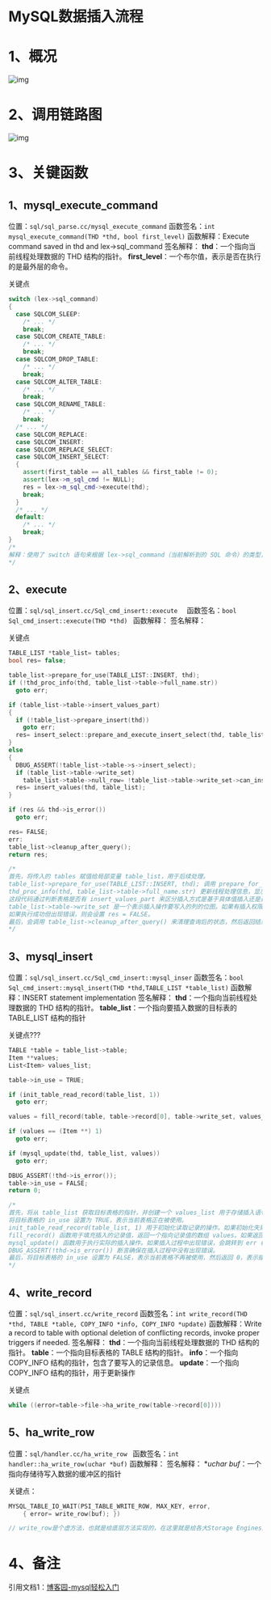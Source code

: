 # MySQL数据插入流程

# 1、概况

![img](./assets/214741-20200602082219657-1021694047.png)

# 2、调用链路图

![img](./assets/214741-20200602082220362-1443514241.png)

# 3、关键函数

## 1、mysql_execute_command

位置：`sql/sql_parse.cc/mysql_execute_command`
函数签名：`int mysql_execute_command(THD *thd, bool first_level)`
函数解释：Execute command saved in thd and lex->sql_command
签名解释：
  **thd**：一个指向当前线程处理数据的 THD 结构的指针。
  **first_level**：一个布尔值，表示是否在执行的是最外层的命令。



 关键点

```c++
switch (lex->sql_command)
{
  case SQLCOM_SLEEP:
    /* ... */
    break;
  case SQLCOM_CREATE_TABLE:
    /* ... */
    break;
  case SQLCOM_DROP_TABLE:
    /* ... */
    break;
  case SQLCOM_ALTER_TABLE:
    /* ... */
    break;
  case SQLCOM_RENAME_TABLE:
    /* ... */
    break;
  /* ... */
  case SQLCOM_REPLACE:
  case SQLCOM_INSERT:
  case SQLCOM_REPLACE_SELECT:
  case SQLCOM_INSERT_SELECT:
  {
    assert(first_table == all_tables && first_table != 0);
    assert(lex->m_sql_cmd != NULL);
    res = lex->m_sql_cmd->execute(thd);
    break;
  }
  /* ... */
  default:
    /* ... */
    break;
}
/*
解释：使用了 switch 语句来根据 lex->sql_command（当前解析到的 SQL 命令）的类型，分派到不同的 case 块关键点：
*/
```

## 2、execute



位置：`sql/sql_insert.cc/Sql_cmd_insert::execute  `
函数签名：`bool Sql_cmd_insert::execute(THD *thd) `
函数解释： 
签名解释：



关键点

```c++
TABLE_LIST *table_list= tables;
bool res= false;

table_list->prepare_for_use(TABLE_LIST::INSERT, thd);
if (!thd_proc_info(thd, table_list->table->full_name.str))
  goto err;

if (table_list->table->insert_values_part)
{
  if (!table_list->prepare_insert(thd))
    goto err;
  res= insert_select::prepare_and_execute_insert_select(thd, table_list);
}
else
{
  DBUG_ASSERT(!table_list->table->s->insert_select);
  if (table_list->table->write_set)
    table_list->table->null_row= !table_list->table->write_set->can_insert();
  res= insert_values(thd, table_list);
}

if (res && thd->is_error())
  goto err;

res= FALSE;
err:
table_list->cleanup_after_query();
return res;

/*
首先，将传入的 tables 赋值给局部变量 table_list，用于后续处理。
table_list->prepare_for_use(TABLE_LIST::INSERT, thd); 调用 prepare_for_use() 方法来准备表格列表，将操作类型设置为 INSERT。
thd_proc_info(thd, table_list->table->full_name.str) 更新线程处理信息，显示正在处理的表格名。
这段代码通过判断表格是否有 insert_values_part 来区分插入方式是基于具体值插入还是通过子查询插入。如果是基于子查询插入，会调用 insert_select::prepare_and_execute_insert_select() 来处理，否则会调用 insert_values()。
table_list->table->write_set 是一个表示插入操作要写入的列的位图。如果有插入权限的列，将 null_row 设置为 false，表示可以插入。
如果执行成功但出现错误，则会设置 res = FALSE。
最后，会调用 table_list->cleanup_after_query() 来清理查询后的状态，然后返回结果。
*/
```



## 3、mysql_insert

位置：`sql/sql_insert.cc/Sql_cmd_insert::mysql_inser`
函数签名：`bool Sql_cmd_insert::mysql_insert(THD *thd,TABLE_LIST *table_list)` 
函数解释：INSERT statement implementation 
签名解释：
​	**thd**：一个指向当前线程处理数据的 THD 结构的指针。
​	**table_list**：一个指向要插入数据的目标表的 TABLE_LIST 结构的指针



关键点???

```c++
TABLE *table = table_list->table;
Item **values;
List<Item> values_list;

table->in_use = TRUE;

if (init_table_read_record(table_list, 1))
  goto err;

values = fill_record(table, table->record[0], table->write_set, values_list);

if (values == (Item **) 1)
  goto err;

if (mysql_update(thd, table_list, values))
  goto err;

DBUG_ASSERT(!thd->is_error());
table->in_use = FALSE;
return 0;

/*
首先，将从 table_list 获取目标表格的指针，并创建一个 values_list 用于存储插入语句中的值。
将目标表格的 in_use 设置为 TRUE，表示当前表格正在被使用。
init_table_read_record(table_list, 1) 用于初始化读取记录的操作。如果初始化失败，会跳转到 err 标签进行错误处理。
fill_record() 函数用于填充插入的记录值，返回一个指向记录值的数组 values。如果返回的是 (Item **) 1，表示出现错误，会跳转到 err 标签进行错误处理。
mysql_update() 函数用于执行实际的插入操作。如果插入过程中出现错误，会跳转到 err 标签进行错误处理。
DBUG_ASSERT(!thd->is_error()) 断言确保在插入过程中没有出现错误。
最后，将目标表格的 in_use 设置为 FALSE，表示当前表格不再被使用，然后返回 0，表示插入操作成功完成。
*/
```



## 4、write_record

位置：`sql/sql_insert.cc/write_record`
函数签名：`int write_record(THD *thd, TABLE *table, COPY_INFO *info, COPY_INFO *update)`
函数解释：Write a record to table with optional deletion of conflicting records, invoke proper triggers if needed. 
签名解释： 
    **thd**：一个指向当前线程处理数据的 THD 结构的指针。 
    **table**：一个指向目标表格的 TABLE 结构的指针。 
    **info**：一个指向 COPY_INFO 结构的指针，包含了要写入的记录信息。 
    **update**：一个指向 COPY_INFO 结构的指针，用于更新操作




关键点

```c++
while ((error=table->file->ha_write_row(table->record[0])))
```



## 5、ha_write_row

位置：`sql/handler.cc/ha_write_row `
函数签名：`int handler::ha_write_row(uchar *buf)` 
函数解释： 
签名解释：
	**uchar *buf**：一个指向存储待写入数据的缓冲区的指针




关键点：

```c++
MYSQL_TABLE_IO_WAIT(PSI_TABLE_WRITE_ROW, MAX_KEY, error,
    { error= write_row(buf); })

// write_row是个虚方法，也就是给底层方法实现的，在这里就是给各大Storage Engines的
```





# 4、备注

引用文档1：[博客园-mysql轻松入门](https://www.cnblogs.com/huangxincheng/p/13029069.html)



